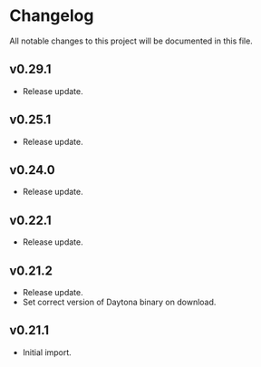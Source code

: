 # Changelog

All notable changes to this project will be documented in this file.

## v0.29.1

- Release update.

## v0.25.1

- Release update.

## v0.24.0

- Release update.

## v0.22.1

- Release update.

## v0.21.2

- Release update.
- Set correct version of Daytona binary on download.

## v0.21.1

- Initial import.
